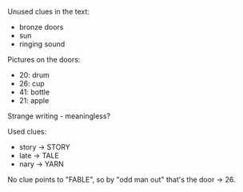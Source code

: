Unused clues in the text:
- bronze doors
- sun
- ringing sound

Pictures on the doors:
- 20: drum
- 26: cup
- 41: bottle
- 21: apple

Strange writing - meaningless?

Used clues:
- story -> STORY
- late -> TALE
- nary -> YARN

No clue points to "FABLE", so by "odd man out" that's the door -> 26.